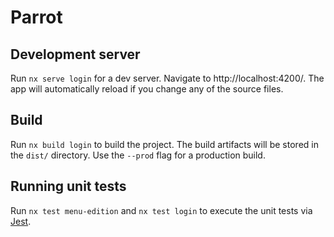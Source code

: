 

# Parrot

## Development server

Run `nx serve login` for a dev server. Navigate to http://localhost:4200/. The app will automatically reload if you change any of the source files.

## Build

Run `nx build login` to build the project. The build artifacts will be stored in the `dist/` directory. Use the `--prod` flag for a production build.

## Running unit tests

Run `nx test menu-edition` and `nx test login` to execute the unit tests via [Jest](https://jestjs.io).

